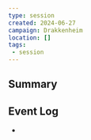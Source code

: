 ```yaml
---
type: session
created: 2024-06-27
campaign: Drakkenheim
location: []
tags:
 - session
---
```



## Summary

## Event Log

- 


